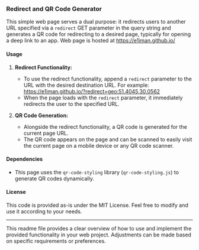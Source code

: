 ### Redirect and QR Code Generator

This simple web page serves a dual purpose: it redirects users to another URL specified via a `redirect` GET parameter in the query string and generates a QR code for redirecting to a desired page, typically for opening a deep link to an app.
Web page is hosted at https://e1iman.github.io/

#### Usage

1. **Redirect Functionality:**
   - To use the redirect functionality, append a `redirect` parameter to the URL with the desired destination URL. For example:
     https://e1iman.github.io/?redirect=geo:51.4045,30.0562
   - When the page loads with the `redirect` parameter, it immediately redirects the user to the specified URL.

2. **QR Code Generation:**
   - Alongside the redirect functionality, a QR code is generated for the current page URL.
   - The QR code appears on the page and can be scanned to easily visit the current page on a mobile device or any QR code scanner.

#### Dependencies

- This page uses the `qr-code-styling` library (`qr-code-styling.js`) to generate QR codes dynamically.

#### License

This code is provided as-is under the MIT License. Feel free to modify and use it according to your needs.

---

This readme file provides a clear overview of how to use and implement the provided functionality in your web project. Adjustments can be made based on specific requirements or preferences.
